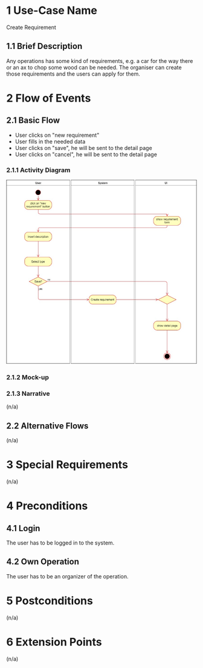 # 1 Use-Case Name
Create Requirement

## 1.1 Brief Description
Any operations has some kind of requirements, e.g. a car for the way there or an ax to chop some wood can be needed. The organiser can create
those requirements and the users can apply for them.

# 2 Flow of Events
## 2.1 Basic Flow
- User clicks on "new requirement"
- User fills in the needed data
- User clicks on "save", he will be sent to the detail page
- User clicks on "cancel", he will be sent to the detail page

### 2.1.1 Activity Diagram
![Create Requirement Activity Diagram](../Diagrams/UCs/CreateRequirement.jpg)

### 2.1.2 Mock-up


### 2.1.3 Narrative
(n/a)

## 2.2 Alternative Flows
(n/a)

# 3 Special Requirements
(n/a)

# 4 Preconditions
## 4.1 Login
The user has to be logged in to the system.
## 4.2 Own Operation
The user has to be an organizer of the operation.
# 5 Postconditions
(n/a)
 
# 6 Extension Points
(n/a)
